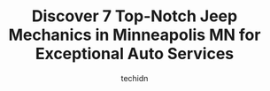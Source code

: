 ---
layout: ampstory
image: https://images.unsplash.com/photo-1508051258-1607bf9363da?ixlib=rb-4.0.3&ixid=MnwxMjA3fDB8MHxwaG90by1wYWdlfHx8fGVufDB8fHx8&auto=format&fit=crop&w=640&h=853&q=80
author: techidn
featured: false
description: For top-quality automotive repairs and maintenance, visit the 7 best Jeep Mechanic in Minneapolis MN, USA. Their reputation for excellence and their dedication to customer satisfaction make 
title: Discover 7 Top-Notch Jeep Mechanics in Minneapolis MN for Exceptional Auto Services
cover:
   title: Discover 7 Top-Notch Jeep Mechanics in Minneapolis MN for Exceptional Auto Services
   subtitle: Rickpate
   background: https://images.unsplash.com/photo-1508051258-1607bf9363da?ixlib=rb-4.0.3&ixid=MnwxMjA3fDB8MHxwaG90by1wYWdlfHx8fGVufDB8fHx8&auto=format&fit=crop&w=640&h=853&q=80

pages: 
 - layout: thirds
   top: <h1>#1 Uptown Imports - Foreign Auto Repair</h1>
   bottom: "<p>My favorite new shop. A local shop had my car for a month then said they cant work on it. Then the dealership wanted 6k$ to fix the wrong parts. These guys figured it ou</p>"
   background: https://www.knot35.com/toplist/wp-content/uploads/2023/06/best-jeep-mechanic-1-in-minneapolis-mn-1685838731.jpeg
   backgroundblur: true
 - layout: thirds
   top: <h1>#2 DJ Foreign Auto Care</h1>
   bottom: "<p>2626 University Ave NE, Minneapolis, MN 55418, United States</p>"
   background: https://www.knot35.com/toplist/wp-content/uploads/2023/06/best-jeep-mechanic-2-in-minneapolis-mn-1685838731.jpeg
   cta:
      link: https://www.knot35.com/toplist/discover-7-top-notch-jeep-mechanics-in-minneapolis-mn-for-exceptional-auto-services/
      text: Discover 7 Top-Notch Jeep Mechanics in Minneapolis MN for Exceptional Auto Services
 - layout: thirds
   top: <h1>#3 Wilsons Auto World</h1>
   bottom: "<p>1850 New Brighton Blvd, Minneapolis, MN 55418, United States</p>"
   background: https://www.knot35.com/toplist/wp-content/uploads/2023/06/best-jeep-mechanic-3-in-minneapolis-mn-1685838732.jpeg
   cta:
      link: https://www.knot35.com/toplist/discover-7-top-notch-jeep-mechanics-in-minneapolis-mn-for-exceptional-auto-services/
      text: Discover 7 Top-Notch Jeep Mechanics in Minneapolis MN for Exceptional Auto Services
 - layout: thirds
   top: <h1>#4 Chrysler Jeep Dodge Ram Service - Jeff Belzer</h1>
   bottom: "<p>2800 Long Lake Rd, Roseville, MN 55113, United States</p>"
   background: https://images.unsplash.com/photo-1510906594845-bc082582c8cc?ixlib=rb-4.0.3&ixid=MnwxMjA3fDB8MHxwaG90by1wYWdlfHx8fGVufDB8fHx8&auto=format&fit=crop&w=640&h=853&q=80
   cta:
      link: https://www.knot35.com/toplist/discover-7-top-notch-jeep-mechanics-in-minneapolis-mn-for-exceptional-auto-services/
      text: Discover 7 Top-Notch Jeep Mechanics in Minneapolis MN for Exceptional Auto Services
 - layout: thirds
   top: <h1>#5 Green Garage</h1>
   bottom: "<p>2749 Nicollet Ave, Minneapolis, MN 55408, United States</p>"
   background: https://images.unsplash.com/photo-1509114397022-ed747cca3f65?ixlib=rb-4.0.3&ixid=MnwxMjA3fDB8MHxwaG90by1wYWdlfHx8fGVufDB8fHx8&auto=format&fit=crop&w=640&h=853&q=80
   cta:
      link: https://www.knot35.com/toplist/discover-7-top-notch-jeep-mechanics-in-minneapolis-mn-for-exceptional-auto-services/
      text: Discover 7 Top-Notch Jeep Mechanics in Minneapolis MN for Exceptional Auto Services
 - layout: thirds
   top: <h1>#6 Flanery Brothers Automotive</h1>
   bottom: "<p>2720 E 42nd St, Minneapolis, MN 55406, United States</p>"
   background: https://images.unsplash.com/photo-1541356665065-22676f35dd40?ixlib=rb-4.0.3&ixid=MnwxMjA3fDB8MHxwaG90by1wYWdlfHx8fGVufDB8fHx8&auto=format&fit=crop&w=640&h=853&q=80
   cta:
      link: https://www.knot35.com/toplist/discover-7-top-notch-jeep-mechanics-in-minneapolis-mn-for-exceptional-auto-services/
      text: Discover 7 Top-Notch Jeep Mechanics in Minneapolis MN for Exceptional Auto Services
 - layout: thirds
   top: <h1>#7 Further Performance LLC</h1>
   bottom: "<p>305 Thomas Ave N, Minneapolis, MN 55405, United States</p>"
   background: https://images.unsplash.com/photo-1522441815192-d9f04eb0615c?ixlib=rb-4.0.3&ixid=MnwxMjA3fDB8MHxwaG90by1wYWdlfHx8fGVufDB8fHx8&auto=format&fit=crop&w=640&h=853&q=80
   cta:
      link: https://www.knot35.com/toplist/discover-7-top-notch-jeep-mechanics-in-minneapolis-mn-for-exceptional-auto-services/
      text: Discover 7 Top-Notch Jeep Mechanics in Minneapolis MN for Exceptional Auto Services
 - layout: thirds
   middle: Continue reading...
   background: https://images.unsplash.com/photo-1618005182384-a83a8bd57fbe?ixlib=rb-4.0.3&ixid=MnwxMjA3fDB8MHxwaG90by1wYWdlfHx8fGVufDB8fHx8&auto=format&fit=crop&w=640&h=853&q=80
   cta:
      link: https://www.knot35.com/toplist/discover-7-top-notch-jeep-mechanics-in-minneapolis-mn-for-exceptional-auto-services/
      text: Discover 7 Top-Notch Jeep Mechanics in Minneapolis MN for Exceptional Auto Services
      
---